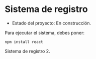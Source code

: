 <h1>Sistema de registro</h1>

- Estado del proyecto: En construcción.

Para ejecutar el sistema, debes poner:

```npm install react``` 

Sistema de registro 2.
